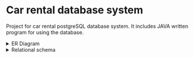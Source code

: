 # Car rental database system

Project for car rental postgreSQL database system.
It includes JAVA written program for using the database.

<details>
  <summary>ER Diagram</summary>
  
  ![ER Diagram](https://github.com/Kurbamit/Car-rental-DB/raw/a3cb6a1107c9f07291e92d7267784964666e699a/ERDiagram.png)

</details>

<details>
  <summary>Relational schema</summary>

  ![Relational schema](https://github.com/Kurbamit/Car-rental-DB/blob/main/Relational%20Schema.png)
  
</details>
